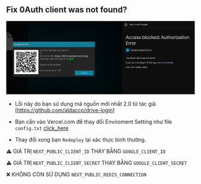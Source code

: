 ## Fix 0Auth client was not found?

<img src="images/C8ATITIbki.png" with="500">

- Lỗi này do bạn sử dụng mã nguồn mới nhất 2.0 từ tác giả [https://github.com/aldacco/drive-login]

- Bạn cần vào Vercel.com để thay đổi Enviroment Setting như file ``config.txt`` [click_here](https://github.com/thangnqs/kodi-gdrive/blob/master/config.txt)

- Thay đổi xong bạn ``Redeploy`` lại xác thực bình thường.


⚠️ GIÁ TRỊ `NEXT_PUBLIC_CLIENT_ID` THAY BẰNG ``GOOGLE_CLIENT_ID``

⚠️ GIÁ TRỊ `NEXT_PUBLIC_CLIENT_SECRET` THAY BẰNG ``GOOGLE_CLIENT_SECRET``

❌ KHÔNG CÒN SỬ DỤNG `NEXT_PUBLIC_REDIS_CONNECTION`
